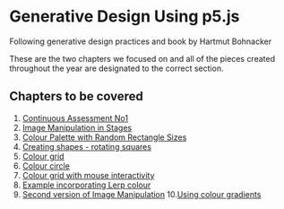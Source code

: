 # Generative Design Using p5.js 
Following generative design practices and book by Hartmut Bohnacker

These are the two chapters we focused on and all of the pieces created throughout the year are designated to the correct section.
## Chapters to be covered
1. [Continuous Assessment No1](CA1/)
2. [Image Manipulation in Stages](ImageManipulationInSteps/)
3. [Colour Palette with Random Rectangle Sizes](colorPaletteRandomRects/)
4. [Creating shapes - rotating squares](exercise01_SQUARE/)
5. [Colour grid](exercise02_GRID/)
6. [Colour circle](exercise03_CIRCLE/)
7. [Colour grid with mouse interactivity](exercise04_GRID2/)
8. [Example incorporating Lerp colour](exrcise05_LERP_COLOUR/)
9. [Second version of Image Manipulation](exercise06_ImgManipulation/)
10.[Using colour gradients](exercise07_GRADIENTS/)

